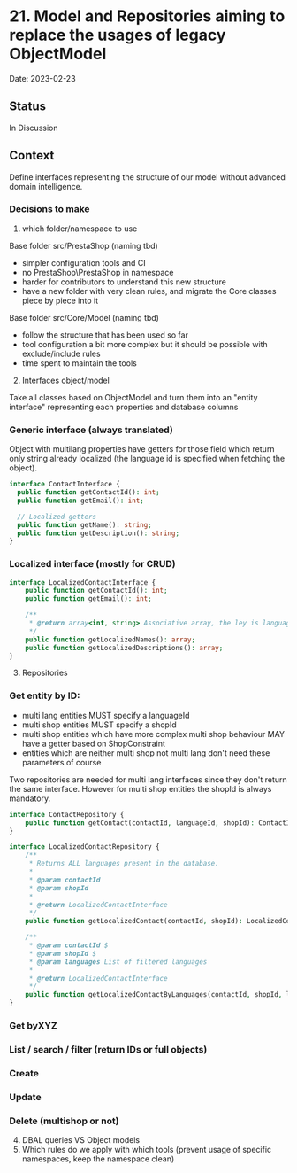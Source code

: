 # 21. Model and Repositories aiming to replace the usages of legacy ObjectModel

Date: 2023-02-23

## Status

In Discussion

## Context

Define interfaces representing the structure of our model without advanced domain intelligence. 

### Decisions to make

1. which folder/namespace to use 

Base folder src/PrestaShop (naming tbd)
- simpler configuration tools and CI
- no PrestaShop\PrestaShop in namespace
- harder for contributors to understand this new structure
- have a new folder with very clean rules, and migrate the Core classes piece by piece into it

Base folder src/Core/Model (naming tbd)
- follow the structure that has been used so far
- tool configuration a bit more complex but it should be possible with exclude/include rules
- time spent to maintain the tools

2. Interfaces object/model

Take all classes based on ObjectModel and turn them into an "entity interface" representing each properties and database columns

### Generic interface (always translated)
Object with multilang properties have getters for those field which return only string already localized (the language id is specified when fetching the object).

```php
interface ContactInterface {
  public function getContactId(): int;
  public function getEmail(): int;

  // Localized getters
  public function getName(): string;
  public function getDescription(): string;
}
```

### Localized interface (mostly for CRUD)

```php
interface LocalizedContactInterface {
    public function getContactId(): int;
    public function getEmail(): int;

    /**
     * @return array<int, string> Associative array, the ley is languageId and the value is the localized value.
     */
    public function getLocalizedNames(): array;
    public function getLocalizedDescriptions(): array;
}
```

3. Repositories

### Get entity by ID:
- multi lang entities MUST specify a languageId
- multi shop entities MUST specify a shopId
- multi shop entities which have more complex multi shop behaviour MAY have a getter based on ShopConstraint
- entities which are neither multi shop not multi lang don't need these parameters of course

Two repositories are needed for multi lang interfaces since they don't return the same interface. However for multi shop entities the shopId is always mandatory.

```php
interface ContactRepository {
    public function getContact(contactId, languageId, shopId): ContactInterface;
}

interface LocalizedContactRepository {
    /**
     * Returns ALL languages present in the database.
     *
     * @param contactId
     * @param shopId
     *
     * @return LocalizedContactInterface
     */
    public function getLocalizedContact(contactId, shopId): LocalizedContactInterface;

    /**
     * @param contactId $
     * @param shopId $
     * @param languages List of filtered languages
     *
     * @return LocalizedContactInterface
     */
    public function getLocalizedContactByLanguages(contactId, shopId, languages): LocalizedContactInterface;
}
```

### Get byXYZ
### List / search / filter (return IDs or full objects)
### Create
### Update
### Delete (multishop or not)

4. DBAL queries VS Object models
5. Which rules do we apply with which tools (prevent usage of specific namespaces, keep the namespace clean)
